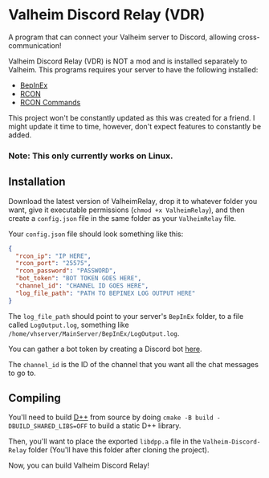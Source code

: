 # Valheim Discord Relay (VDR)
A program that can connect your Valheim server to Discord, allowing cross-communication!

Valheim Discord Relay (VDR) is NOT a mod and is installed separately to Valheim. This programs requires your server to have the following installed:

- [BepInEx](https://thunderstore.io/c/valheim/p/denikson/BepInExPack_Valheim/)
- [RCON](https://thunderstore.io/c/valheim/p/AviiNL/rcon/)
- [RCON Commands](https://thunderstore.io/c/valheim/p/JereKuusela/Rcon_Commands/)

This project won't be constantly updated as this was created for a friend. I might update it time to time, however, don't expect features to constantly be added.

### Note: This only currently works on Linux.

## Installation

Download the latest version of ValheimRelay, drop it to whatever folder you want, give it executable permissions (`chmod +x ValheimRelay`), and then create a `config.json` file in the same folder as your `ValheimRelay` file.

Your `config.json` file should look something like this:
```json
{
  "rcon_ip": "IP HERE",
  "rcon_port": "25575",
  "rcon_password": "PASSWORD",
  "bot_token": "BOT TOKEN GOES HERE",
  "channel_id": "CHANNEL ID GOES HERE",
  "log_file_path": "PATH TO BEPINEX LOG OUTPUT HERE"
}
```

The `log_file_path` should point to your server's `BepInEx` folder, to a file called `LogOutput.log`, something like `/home/vhserver/MainServer/BepInEx/LogOutput.log`.

You can gather a bot token by creating a Discord bot [here](https://discord.com/developers/applications).

The `channel_id` is the ID of the channel that you want all the chat messages to go to.

## Compiling

You'll need to build [D++](https://github.com/brainboxdotcc/dpp) from source by doing `cmake -B build -DBUILD_SHARED_LIBS=OFF` to build a static D++ library.

Then, you'll want to place the exported `libdpp.a` file in the `Valheim-Discord-Relay` folder (You'll have this folder after cloning the project).

Now, you can build Valheim Discord Relay!